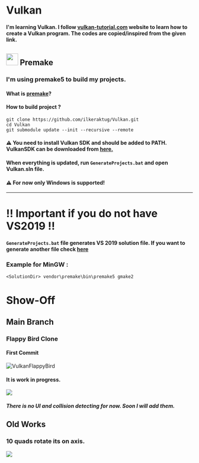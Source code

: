 # Vulkan
#### I'm learning Vulkan. I follow [vulkan-tutorial.com](https://vulkan-tutorial.com/) website to learn how to create a Vulkan program. The codes are copied/inspired from the given link.

## <img src="https://premake.github.io/premake-logo.png" width=32 /> Premake
### I'm using premake5 to build my projects. 
#### What is [premake](https://github.com/premake/premake-core/wiki)?
#### How to build project ?
```
git clone https://github.com/ilkeraktug/Vulkan.git
cd Vulkan
git submodule update --init --recursive --remote
```
#### ⚠️ You need to install Vulkan SDK and should be added to PATH. VulkanSDK can be downloaded from [here.](https://www.lunarg.com/vulkan-sdk/)
#### When everything is updated, run ```GenerateProjects.bat``` and open Vulkan.sln file.
#### ⚠️ For now only Windows is supported!
___

# ‼️ Important if you do not have VS2019 ‼️
#### ```GenerateProjects.bat``` file generates VS 2019 solution file. If you want to generate another file check [here](https://github.com/premake/premake-core/wiki/Using-Premake)

### Example for MinGW : 
```
<SolutionDir> vendor\premake\bin\premake5 gmake2

```
# Show-Off

## Main Branch
### Flappy Bird Clone

#### First Commit
![VulkanFlappyBird](https://user-images.githubusercontent.com/63074357/117894685-956a3880-b2c5-11eb-898c-fa338b940228.png)


#### It is work in progress.
![](https://media.giphy.com/media/xXb7TnmRYAsqZ1XcZK/giphy.gif)
##### There is no UI and collision detecting for now. Soon I will add them. 


## Old Works
### 10 quads rotate its on axis.
![](https://media.giphy.com/media/JJxcYghZDe8AEXRSkF/giphy.gif)
